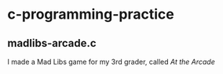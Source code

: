 # c-programming-practice
## madlibs-arcade.c
I made a Mad Libs game for my 3rd grader, called *At the Arcade*
